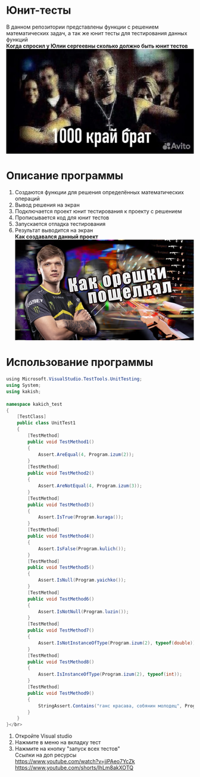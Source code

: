 # Юнит-тесты
В данном репозитории представлены функции с решением математических задач, а так же юнит тесты для тестирования данных функций </br>
**Когда спросил у Юлии сергеевны сколько должно быть юнит тестов**
![Когда спросил у Юлии Сергеевны сколько должно быть юнит тестов](https://github.com/swagswagswagswagswag/kakish/blob/master/1000%20%D0%BA%D1%80%D0%B0%D0%B9.jpg)</br>
# Описание программы
1. Создаются функции для решения определённых математических операций
2. Вывод решения на экран
3. Подключается проект юнит тестирования к проекту с решением
4. Прописывается код для юнит тестов
5. Запускается отладка тестирования
6. Результат выводится на экран</br>
**Как создавался данный проект**
![a](https://github.com/swagswagswagswagswag/kakish/blob/master/cs.jpg)
# Использование программы 

``` C#
﻿using Microsoft.VisualStudio.TestTools.UnitTesting;
using System;
using kakish;

namespace kakich_test
{
    [TestClass]
    public class UnitTest1
    {
        [TestMethod]
        public void TestMethod1()
        {
            Assert.AreEqual(4, Program.izum(2));
        }
        [TestMethod]
        public void TestMethod2()
        {
            Assert.AreNotEqual(4, Program.izum(3));
        }
        [TestMethod]
        public void TestMethod3()
        {
            Assert.IsTrue(Program.kuraga());
        }
        [TestMethod]
        public void TestMethod4()
        {
            Assert.IsFalse(Program.kulich());
        }
        [TestMethod]
        public void TestMethod5()
        {
            Assert.IsNull(Program.yaichko());
        }
        [TestMethod]
        public void TestMethod6()
        {
            Assert.IsNotNull(Program.luzin());
        }
        [TestMethod]
        public void TestMethod7()
        {
            Assert.IsNotInstanceOfType(Program.izum(2), typeof(double));
        }
        [TestMethod]
        public void TestMethod8()
        {
            Assert.IsInstanceOfType(Program.izum(2), typeof(int));
        }
        [TestMethod]
        public void TestMethod9()
        {
            StringAssert.Contains("ганс красава, собянин молодец", Program.aleksei());
        }
    }
}</br>
```
1. Откройте Visual studio
2. Нажмите в меню на вкладку тест
3. Нажмите на кнопку "запуск всех тестов"</br>
Ссылки на доп ресурсы</br>
https://www.youtube.com/watch?v=jjPAeo7YcZk</br>
https://www.youtube.com/shorts/lhLm8akXOTQ

